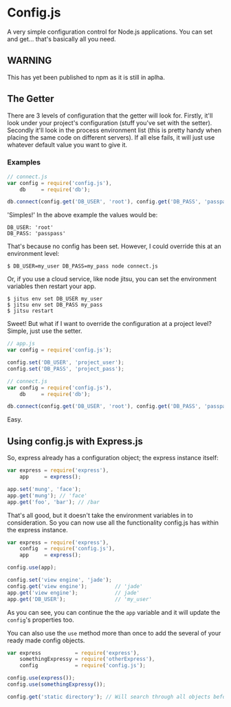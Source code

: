 Config.js
=========

A very simple configuration control for Node.js applications. You can set and get... that's basically all you need.

WARNING
-------

This has yet been published to npm as it is still in aplha.

The Getter
----------

There are 3 levels of configuration that the getter will look for. Firstly, it'll look under your project's configuration (stuff you've set with the setter). Secondly it'll look in the process environment list (this is pretty handy when placing the same code on different servers). If all else fails, it will just use whatever default value you want to give it.

### Examples

```js
// connect.js
var config = require('config.js'),
    db     = require('db');

db.connect(config.get('DB_USER', 'root'), config.get('DB_PASS', 'passpass'));
```

'Simples!' In the above example the values would be:

```
DB_USER: 'root'
DB_PASS: 'passpass'
```

That's because no config has been set. However, I could override this at an environment level:

```shell
$ DB_USER=my_user DB_PASS=my_pass node connect.js
```

Or, if you use a cloud service, like node jitsu, you can set the environment variables then restart your app.

```shell
$ jitus env set DB_USER my_user
$ jitsu env set DB_PASS my_pass
$ jitsu restart
```

Sweet! But what if I want to override the configuration at a project level? Simple, just use the setter.

```js
// app.js
var config = require('config.js');

config.set('DB_USER', 'project_user');
config.set('DB_PASS', 'project_pass');
```

```js
// connect.js
var config = require('config.js'),
    db     = require('db');

db.connect(config.get('DB_USER', 'root'), config.get('DB_PASS', 'passpass'));
```

Easy.

Using config.js with Express.js
-------------------------------

So, express already has a configuration object; the express instance itself:

```js
var express = require('express'),
    app     = express();

app.set('mung', 'face');
app.get('mung'); // 'face'
app.get('foo', 'bar'); // /bar
```

That's all good, but it doesn't take the environment variables in to consideration. So you can now use all the functionality config.js has within the express instance.

```js
var express = require('express'),
    config  = require('config.js'),
    app     = express();

config.use(app);

config.set('view engine', 'jade');
config.get('view engine');         // 'jade'
app.get('view engine');            // jade'
app.get('DB_USER');                // 'my_user'
```

As you can see, you can continue the the `app` variable and it will update the `config`'s properties too.

You can also use the `use` method more than once to add the several of your ready made config objects.

```js
var express           = require('express'),
    somethingExpressy = require('otherExpress'),
    config            = require('config.js');

config.use(express());
config.use(somethingExpressy());

config.get('static directory'); // Will search through all objects before using the default behaviour.
```

